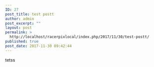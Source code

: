 ```yaml
---
ID: 27
post_title: test postt
author: admin
post_excerpt: ""
layout: post
permalink: >
  http://localhost/racerpixlocal/index.php/2017/11/30/test-postt/
published: true
post_date: 2017-11-30 09:42:44
---
```

tetss